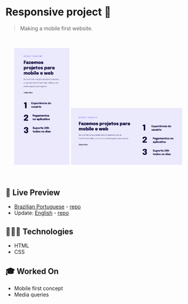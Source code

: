 # Responsive project 📝

> Making a mobile first website.

<br>

<p align="center">
  <img alt="Website home page photo." src=".github/responsive-mobile.png" width="30%" />
  <img alt="Website home page photo." src=".github/responsive-desktop.png" width="60%" />
</p>

<br>

## 📝 Live Preview 

- [Brazilian Portuguese](https://diegommagno.com/github/rocketseat/explorer/stage-03/create-your-event-form/pt-br/) - [repo](https://github.com/diegommagno/rocketseat/tree/main/explorer/stage-03/responsive/pt-br)
- Update: [English](https://diegommagno.com/github/rocketseat/explorer/stage-03/responsive/en/) - [repo](https://github.com/diegommagno/rocketseat/tree/main/explorer/stage-03/responsive/en)


## 🧑🏻‍💻 Technologies

- HTML
- CSS

## 🎓 Worked On

- Mobile first concept
- Media queries
